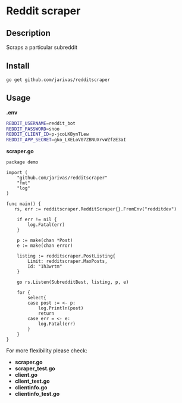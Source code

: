 # Reddit scraper
## Description
Scraps a particular subreddit

## Install
```go get github.com/jarivas/redditscraper```

## Usage
**.env**
```bash
REDDIT_USERNAME=reddit_bot
REDDIT_PASSWORD=snoo
REDDIT_CLIENT_ID=p-jcoLKBynTLew
REDDIT_APP_SECRET=gko_LXELoV07ZBNUXrvWZfzE3aI
```
**scraper.go**
```golang
package demo

import (
	"github.com/jarivas/redditscraper"
    "fmt"
    "log"
)

func main() {
   rs, err := redditscraper.RedditScraper{}.FromEnv("redditdev")

	if err != nil {
		log.Fatal(err)
	}

	p := make(chan *Post)
	e := make(chan error)

	listing := redditscraper.PostListing{
		Limit: redditscraper.MaxPosts,
		Id: "1h3wrtm"
	}

	go rs.Listen(SubredditBest, listing, p, e)

	for {
		select{
		case post := <- p:
			log.Println(post)
			return
		case err = <- e:
			log.Fatal(err)
		}
	}
}
```

For more flexibility please check:
- **scraper.go**
- **scraper_test.go**
- **client.go**
- **client_test.go**
- **clientinfo.go**
- **clientinfo_test.go**
